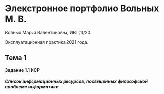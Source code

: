 # Элекстронное портфолио Вольных М. В.

Волных Мария Валентиновна, ИВТ(1)/20

Эксплуатационная практика 2021 года.

## Тема 1

#### Задание 1.1 ИСР

_**Список информационных ресурсов, посвященных философской проблеме информатики**_
